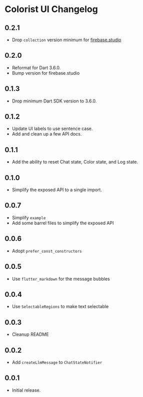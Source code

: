 # Colorist UI Changelog

## 0.2.1

* Drop `collection` version minimum for [firebase.studio](https://firebase.studio/)

## 0.2.0

* Reformat for Dart 3.6.0.
* Bump version for firebase.studio

## 0.1.3

* Drop minimum Dart SDK version to 3.6.0.

## 0.1.2

* Update UI labels to use sentence case.
* Add and clean up a few API docs.

## 0.1.1

* Add the ability to reset Chat state, Color state, and Log state.

## 0.1.0

* Simplify the exposed API to a single import.

## 0.0.7

* Simplify `example`
* Add some barrel files to simplify the exposed API

## 0.0.6

* Adopt `prefer_const_constructors`

## 0.0.5

* Use `flutter_markdown` for the message bubbles

## 0.0.4

* Use `SelectableRegions` to make text selectable

## 0.0.3

* Cleanup README

## 0.0.2

* Add `createLlmMessage` to `ChatStateNotifier`

## 0.0.1

* Initial release.
